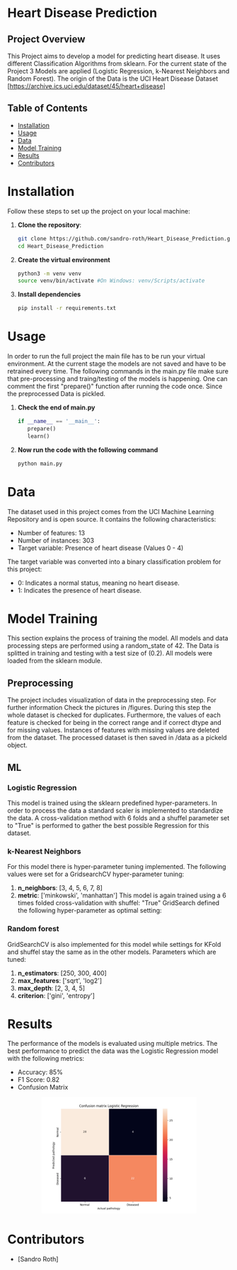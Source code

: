 # Heart Disease Prediction

## Project Overview

This Project aims to develop a model for predicting heart disease. It uses different Classification Algorithms from
sklearn. For the current state of the Project 3 Models are applied (Logistic Regression, k-Nearest Neighbors and
Random Forest). The origin of the Data is the UCI Heart Disease Dataset [https://archive.ics.uci.edu/dataset/45/heart+disease]

## Table of Contents
- [Installation](#installation)
- [Usage](#usage)
- [Data](#data)
- [Model Training](#model-training)
- [Results](#results)
- [Contributors](#contributors)

# Installation

Follow these steps to set up the project on your local machine:

1. **Clone the repository**:
    ```bash
    git clone https://github.com/sandro-roth/Heart_Disease_Prediction.git
    cd Heart_Disease_Prediction
   
2. **Create the virtual environment**
    ```bash
   python3 -m venv venv
   source venv/bin/activate #On Windows: venv/Scripts/activate
   
3. **Install dependencies**
    ```bash
   pip install -r requirements.txt
   
# Usage
In order to run the full project the main file has to be run your virtual environment. At the current stage the models
are not saved and have to be retrained every time. The following commands in the main.py file make sure that pre-processing
and traing/testing of the models is happening. One can comment the first "prepare()" function after running the code
once. Since the preprocessed Data is pickled.
1. **Check the end of main.py**
    ```python
   if __name__ == '__main__':
       prepare()
       learn()
    ```

2. **Now run the code with the following command**
    ```bash
   python main.py
    ```
   
# Data
The dataset used in this project comes from the UCI Machine Learning Repository and is open source. It contains the
following characteristics:
- Number of features: 13
- Number of instances: 303
- Target variable: Presence of heart disease (Values 0 - 4)

The target variable was converted into a binary classification problem for this project:
- 0: Indicates a normal status, meaning no heart disease.
- 1: Indicates the presence of heart disease.

# Model Training
This section explains the process of training the model. All models and data processing steps are performed using a
random_state of 42. The Data is splitted in training and testing with a test size of (0.2). All models were loaded from
the sklearn module.
## Preprocessing
The project includes visualization of data in the preprocessing step. For further information Check the pictures in 
/figures. During this step the whole dataset is checked for duplicates. Furthermore, the values of each feature is 
checked for being in the correct range and if correct dtype and for missing values. Instances of features with missing
values are deleted from the dataset. The processed dataset is then saved in /data as a pickeld object.
## ML
### Logistic Regression
This model is trained using the sklearn predefined hyper-parameters. In order to process the data a standard scaler is
implemented to standardize the data. 
A cross-validation method with 6 folds and a 
shuffel parameter set to "True" is performed to gather the best possible Regression for this dataset.
### k-Nearest Neighbors
For this model there is hyper-parameter tuning implemented. The following values were set for a GridsearchCV hyper-parameter
tuning:
1. **n_neighbors**: [3, 4, 5, 6, 7, 8]
2. **metric**: ['minkowski', 'manhattan']
This model is again trained using a 6 times folded cross-validation with shuffel: "True"
GridSearch defined the following hyper-parameter as optimal setting:

### Random forest
GridSearchCV is also implemented for this model while settings for KFold and shuffel stay the same as in the other models.
Parameters which are tuned:
1. **n_estimators**: [250, 300, 400]
2. **max_features**: ['sqrt', 'log2']
3. **max_depth**: [2, 3, 4, 5]
4. **criterion**: ['gini', 'entropy']

# Results
The performance of the models is evaluated using multiple metrics.
The best performance to predict the data was the Logistic Regression model with the following metrics:
- Accuracy: 85%
- F1 Score: 0.82
- Confusion Matrix

<p align="center">
    <img src="https://github.com/sandro-roth/Heart_Disease_Prediction/blob/main/main/Results/Logistic_Regression/confusion_matrix.png?raw=true" width="350">
</p>

# Contributors
- [Sandro Roth]